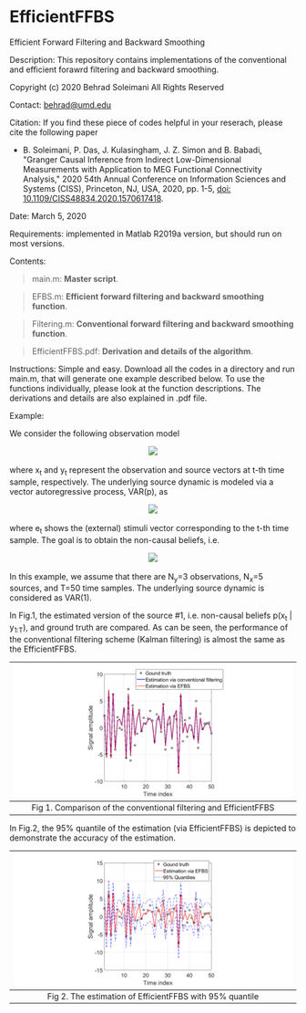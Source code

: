 # EfficientFFBS
Efficient Forward Filtering and Backward Smoothing

Description: This repository contains implementations of the conventional and efficient forawrd filtering and backward smoothing.

Copyright (c) 2020 Behrad Soleimani All Rights Reserved

Contact: behrad@umd.edu

Citation: If you find these piece of codes helpful in your reserach, please cite the following paper

- B. Soleimani, P. Das, J. Kulasingham, J. Z. Simon and B. Babadi, "Granger Causal Inference from Indirect Low-Dimensional Measurements with Application to MEG Functional Connectivity Analysis," 2020 54th Annual Conference on Information Sciences and Systems (CISS), Princeton, NJ, USA, 2020, pp. 1-5, [doi: 10.1109/CISS48834.2020.1570617418](https://ieeexplore.ieee.org/abstract/document/9086218).

Date: March 5, 2020

Requirements: implemented in Matlab R2019a version, but should run on most versions.

Contents: 
> main.m:       **Master script**. 

> EFBS.m:       **Efficient forward filtering and backward smoothing function**.

> Filtering.m:  **Conventional forward filtering and backward smoothing function**.

> EfficientFFBS.pdf: **Derivation and details of the algorithm**.

Instructions: Simple and easy. Download all the codes in a directory and run main.m, that will generate one example described below. To use the functions individually, please look at the function descriptions. The derivations and details are also explained in .pdf file.

Example:

We consider the following observation model

<p align="center">
  <img src="https://user-images.githubusercontent.com/59627073/81014091-39efaa00-8e2a-11ea-8640-24d4fb30b3cd.jpg">
</p>
where x<sub>t</sub> and y<sub>t</sub> represent the observation and source vectors at t-th time sample, respectively. The underlying source dynamic is modeled via a vector autoregressive process, VAR(p), as
<p align="center">
  <img src="https://user-images.githubusercontent.com/59627073/81014376-bd110000-8e2a-11ea-91e4-e41cb0ac6543.jpg">
</p>
where e<sub>t</sub> shows the (external) stimuli vector corresponding to the t-th time sample. The goal is to obtain the non-causal beliefs, i.e. 

<p align="center">
  <img src="https://user-images.githubusercontent.com/59627073/81014834-969f9480-8e2b-11ea-975c-b01266ac2f14.jpg">
</p>

In this example, we assume that there are N<sub>y</sub>=3 observations, N<sub>x</sub>=5 sources, and T=50 time samples. The underlying source dynamic is considered as VAR(1). 

In Fig.1, the estimated version of the source #1, i.e. non-causal beliefs p(x<sub>t</sub> | y<sub>1:T</sub>), and ground truth are compared. As can be seen, the performance of the conventional filtering scheme (Kalman filtering) is almost the same as the EfficientFFBS. 


| ![](Figs/Comparison.png) | 
|:--:| 
| Fig 1. Comparison of the conventional filtering and EfficientFFBS |

In Fig.2, the 95% quantile of the estimation (via EfficientFFBS) is depicted to demonstrate the accuracy of the estimation.

| ![](Figs/Quantile.png) | 
|:--:| 
| Fig 2. The estimation of EfficientFFBS with 95% quantile |
